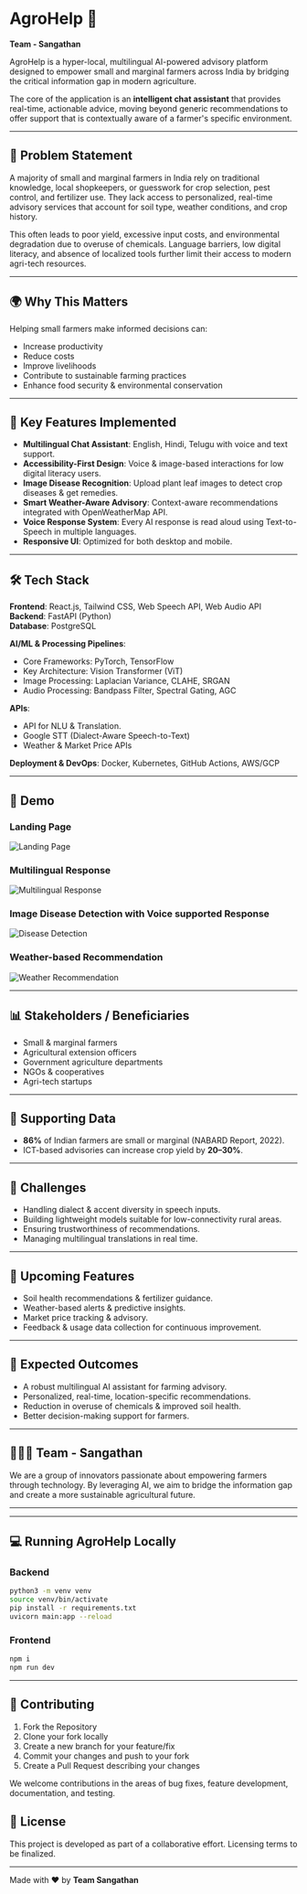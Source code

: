 # AgroHelp 🌱

**Team - Sangathan**  

AgroHelp is a hyper-local, multilingual AI-powered advisory platform designed to empower small and marginal farmers across India by bridging the critical information gap in modern agriculture.  

The core of the application is an **intelligent chat assistant** that provides real-time, actionable advice, moving beyond generic recommendations to offer support that is contextually aware of a farmer's specific environment.  

---

## 🚜 Problem Statement  

A majority of small and marginal farmers in India rely on traditional knowledge, local shopkeepers, or guesswork for crop selection, pest control, and fertilizer use. They lack access to personalized, real-time advisory services that account for soil type, weather conditions, and crop history.  

This often leads to poor yield, excessive input costs, and environmental degradation due to overuse of chemicals. Language barriers, low digital literacy, and absence of localized tools further limit their access to modern agri-tech resources.  

---

## 🌍 Why This Matters  

Helping small farmers make informed decisions can:  

- Increase productivity  
- Reduce costs  
- Improve livelihoods  
- Contribute to sustainable farming practices  
- Enhance food security & environmental conservation  

---

## 🎯 Key Features Implemented  

- **Multilingual Chat Assistant**: English, Hindi, Telugu with voice and text support.  
- **Accessibility-First Design**: Voice & image-based interactions for low digital literacy users.  
- **Image Disease Recognition**: Upload plant leaf images to detect crop diseases & get remedies.  
- **Smart Weather-Aware Advisory**: Context-aware recommendations integrated with OpenWeatherMap API.  
- **Voice Response System**: Every AI response is read aloud using Text-to-Speech in multiple languages.  
- **Responsive UI**: Optimized for both desktop and mobile.  

---

## 🛠 Tech Stack  

**Frontend**: React.js, Tailwind CSS, Web Speech API, Web Audio API  
**Backend**: FastAPI (Python)  
**Database**: PostgreSQL 

**AI/ML & Processing Pipelines**:  
- Core Frameworks: PyTorch, TensorFlow  
- Key Architecture: Vision Transformer (ViT)  
- Image Processing: Laplacian Variance, CLAHE, SRGAN  
- Audio Processing: Bandpass Filter, Spectral Gating, AGC  

**APIs**:  
- API for NLU & Translation. 
- Google STT (Dialect-Aware Speech-to-Text)    
- Weather & Market Price APIs  

**Deployment & DevOps**: Docker, Kubernetes, GitHub Actions, AWS/GCP  

---  

## 📸 Demo  

### Landing Page  
![Landing Page](./frontend/src/assets/LandingPage.png)  

### Multilingual Response  
![Multilingual Response](./frontend/src/assets/Multilingual.png)  

### Image Disease Detection with Voice supported Response  
![Disease Detection](./frontend/src/assets/Disease.png)  

### Weather-based Recommendation  
![Weather Recommendation](./frontend/src/assets/weather.png)  


---

## 📊 Stakeholders / Beneficiaries  

- Small & marginal farmers  
- Agricultural extension officers  
- Government agriculture departments  
- NGOs & cooperatives  
- Agri-tech startups  

---

## 📌 Supporting Data  

- **86%** of Indian farmers are small or marginal (NABARD Report, 2022).  
- ICT-based advisories can increase crop yield by **20–30%**.  

---

## 🚧 Challenges  

- Handling dialect & accent diversity in speech inputs.  
- Building lightweight models suitable for low-connectivity rural areas.  
- Ensuring trustworthiness of recommendations.  
- Managing multilingual translations in real time.  

---

## 🚀 Upcoming Features  

- Soil health recommendations & fertilizer guidance.  
- Weather-based alerts & predictive insights.  
- Market price tracking & advisory.  
- Feedback & usage data collection for continuous improvement.  

---

## 📢 Expected Outcomes  

- A robust multilingual AI assistant for farming advisory.  
- Personalized, real-time, location-specific recommendations.  
- Reduction in overuse of chemicals & improved soil health.  
- Better decision-making support for farmers.  

---

## 👨‍👩‍👧 Team - Sangathan  

We are a group of innovators passionate about empowering farmers through technology. By leveraging AI, we aim to bridge the information gap and create a more sustainable agricultural future.  

---


---

## 💻 Running AgroHelp Locally  

### Backend  

```bash
python3 -m venv venv
source venv/bin/activate
pip install -r requirements.txt
uvicorn main:app --reload
```

### Frontend  

```bash
npm i
npm run dev
```

---

## 🤝 Contributing  

1. Fork the Repository  
2. Clone your fork locally  
3. Create a new branch for your feature/fix  
4. Commit your changes and push to your fork  
5. Create a Pull Request describing your changes  

We welcome contributions in the areas of bug fixes, feature development, documentation, and testing.  


## 📜 License  

This project is developed as part of a collaborative effort. Licensing terms to be finalized.  

---

Made with ❤️ by **Team Sangathan**  

